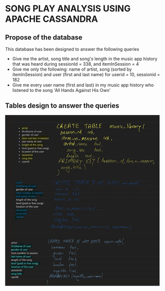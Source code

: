 # SONG PLAY ANALYSIS USING APACHE CASSANDRA

## Propose of the database
This database has been designed to answer the following queries
-  Give me the artist, song title and song's length in the music app history that was heard during  sessionId = 338, and itemInSession  = 4
- Give me only the following: name of artist, song (sorted by itemInSession) and user (first and last name) for userid = 10, sessionid = 182
- Give me every user name (first and last) in my music app history who listened to the song 'All Hands Against His Own'

## Tables design to answer the queries
<img src="resources/table_design.jpg" width="500">

